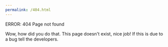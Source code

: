 ```yaml
---
permalink: /404.html
---
```

ERROR: 404 Page not found

Wow, how did you do that.
This page doesn't exist, nice job!
If this is due to a bug tell the developers.
